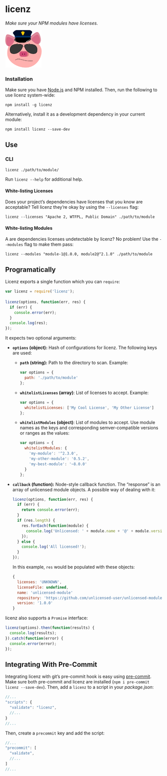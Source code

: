 # licenz

_Make sure your NPM modules have licenses._

<img src="https://raw.githubusercontent.com/MRN-Code/licenz/master/img/licenz.svg" height="120px" alt="licenz logo" />

### Installation

Make sure you have [Node.js](https://nodejs.org/) and NPM installed. Then, run the following to use licenz system-wide:

```shell
npm install -g licenz
```

Alternatively, install it as a development dependency in your current module:

```shell
npm install licenz --save-dev
```

## Use

### CLI

```shell
licenz ./path/to/module/
```

Run `licenz --help` for additional help.

#### White-listing Licenses

Does your project’s dependencies have licenses that you know are acceptable? Tell licenz they’re okay by using the `--licenses` flag:

```shell
licenz --licenses "Apache 2, WTFPL, Public Domain" ./path/to/module
```

#### White-listing Modules

A are dependencies licenses undetectable by licenz? No problem! Use the `--modules` flag to make them pass:

```shell
licenz --modules "module-1@1.0.0, module2@^2.1.0" ./path/to/module
```

## Programatically

Licenz exports a single function which you can `require`:

```js
var licenz = require('licenz');

licenz(options, function(err, res) {
  if (err) {
    console.error(err);
  }
  console.log(res);
});
```

It expects two optional arguments:

* **`options` (object):** Hash of configurations for licenz. The following keys are used:
  * **`path` (string):** Path to the directory to scan. Example:

    ```js
    var options = {
      path: './path/to/module'
    };
    ```

  * **`whitelistLicenses` (array)**: List of licenses to accept. Example:

    ```js
    var options = {
      whitelistLicenses: ['My Cool License', 'My Other License']
    };
    ```

  * **`whitelistModules` (object)**: List of modules to accept. Use module names as the keys and corresponding semver-compatible versions or ranges as the values:

    ```js
    var options = {
      whitelistModules: {
        'my-module': '^2.3.0',
        'my-other-module': '0.5.2',
        'my-best-module': '~8.0.0'
      }
    };
    ```

* **`callback` (function):** Node-style callback function. The “response” is an array of unlicensed module objects. A possible way of dealing with it:

  ```js
  licenz(options, function(err, res) {
    if (err) {
      return console.error(err);
    }
    if (res.length) {
      res.forEach(function(module) {
        console.log('Unlicensed: ' + module.name + '@' + module.version);
      });
    } else {
      console.log('All licensed!');
    }
  });
  ```

  In this example, `res` would be populated with these objects:

  ```js
  {
    licenses: 'UNKNOWN',
    licenseFile: undefined,
    name: 'unlicensed-module'
    repository: 'https://github.com/unlicensed-user/unlicensed-module',
    version: '1.0.0'
  }
  ```

licenz also supports a `Promise` interface:

```js
licenz(options).then(function(results) {
  console.log(results);
}).catch(function(error) {
  console.error(error);
});
```

## Integrating With Pre-Commit

Integrating licenz with git’s pre-commit hook is easy using [pre-commit](https://www.npmjs.com/package/pre-commit). Make sure both pre-commit and licenz are installed (`npm i pre-commit licenz --save-dev`). Then, add a `licenz` to a script in your _package.json_:

```js
//...
"scripts": {
  "validate": "licenz",
  //...
}
//...
```

Then, create a `precommit` key and add the script:

```js
//...
"precommit": [
  "validate",
  //...
]
//...
```
